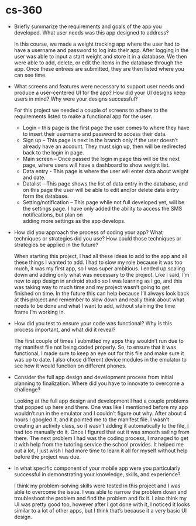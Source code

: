 # cs-360
- Briefly summarize the requirements and goals of the app you developed. What user needs was this app designed to address?
  
    In this course, we made a weight tracking app where the user had to have a username and password to log into their app. After logging in the user was able to input a start weight and store it in a database. We then were able to add, delete, or edit the items in the database through the app. Once these entrees are submitted, they are then listed where you can see time.
  
- What screens and features were necessary to support user needs and produce a user-centered UI for the app? How did your UI designs keep users in mind? Why were your designs successful?

    For this project we needed a couple of screens to adhere to the requirements listed to make a functional app for the user.
  
  -	Login – this page is the first page the user comes to where they have to insert their username and password to access their data.
  -	Sign up – This page is next in the branch only if the user doesn’t already have an account. They must sign up, then will be redirected back to the login in page.
  -	Main screen – Once passed the login in page this will be the next page, where users will have a dashboard to show weight list.
  -	Data entry - This page is where the user will enter data about weight and date.
  -	Datalist – This page shows the list of data entry in the database, and on this page the user will be able to edit and/or delete data entry form the database.
  -	Setting/notification – This page while not full developed yet, will be the settings page. I have only added the ability to access the SMS notifications, but plan on     
    adding more settings as the app develops.
   	
-	How did you approach the process of coding your app? What techniques or strategies did you use? How could those techniques or strategies be applied in the future?
  
    When starting this project, I had all these ideas to add to the app and all these things I wanted to add. I had to slow my role because it was too much, it was my first app, so I was super ambitious. I ended up scaling down and adding only what was necessary to the project. Like I said, I’m new to app design in android studio so I was learning as I go, and this was taking way to much time and my project wasn’t going to get finished on time. In the future this can help because I’ll always look back at this project and remember to slow down and really think about what needs to be done and what I want to add, without staining the time frame I’m working in.
  
-	How did you test to ensure your code was functional? Why is this process important, and what did it reveal?
  
    The first couple of times I submitted my apps they wouldn’t run due to my manifest file not being coded properly. So, to ensure that it was functional, I made sure to keep an eye out for this file and make sure it was up to date. I also chose different device modules in the emulator to see how it would function on different phones.
  
-	Consider the full app design and development process from initial planning to finalization. Where did you have to innovate to overcome a challenge?
  
    Looking at the full app design and development I had a couple problems that popped up here and there. One was like I mentioned before my app wouldn’t run in the emulator and I couldn’t figure out why. After about 4 hours I googled it, and it pointed me to the manifest file. I wasn’t creating an activity class, so it wasn’t adding it automatically to the file, I had too manually do it. Once I figured that out it was smooth sailing from there. The next problem I had was the coding process, I managed to get it with help from the tutoring service the school provides. It helped me out a lot, I just wish I had more time to learn it all for myself without help before the project was due.
  
-	In what specific component of your mobile app were you particularly successful in demonstrating your knowledge, skills, and experience?

    I think my problem-solving skills were tested in this project and I was able to overcome the issue. I was able to narrow the problem down and troubleshoot the problem and find the problem and fix it. I also think my UI was pretty good too, however after I got done with it, I noticed it looks similar to a lot of other apps, but I think that’s because it a very basic UI design.
